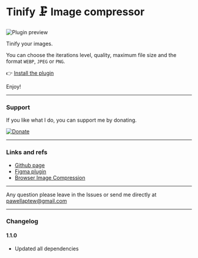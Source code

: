# Tinify 🗜️ Image compressor

![Plugin preview](preview.webp)

Tinify your images.

You can choose the iterations level, quality, maximum file size and the format `WEBP`, `JPEG` or `PNG`.

👉 [Install the plugin](https://www.figma.com/community/plugin/1127372261563355491)

Enjoy!

---

### Support

If you like what I do, you can support me by donating.

[![Donate](https://img.shields.io/badge/donate-now-green.svg?style=flat-square)](https://www.paypal.me/PavelLaptev)

---

### Links and refs

- [Github page](https://github.com/PavelLaptev/tinify-Image-compressor-figma)
- [Figma plugin](https://www.figma.com/community/plugin/1127372261563355491)
- [Browser Image Compression](https://github.com/Donaldcwl/browser-image-compression#readme)

---

Any question please leave in the Issues or send me directly at [pawellaptew@gmail.com](mailto:pawellaptew@gmail.com)

---

### Changelog

#### 1.1.0

- Updated all dependencies